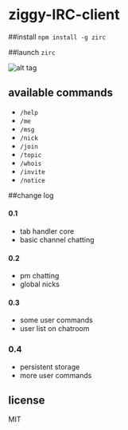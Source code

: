 ziggy-IRC-client
===================

##install
`npm install -g zirc`

##launch
`zirc`

![alt tag](http://i.imgur.com/N9LOqjX.png)

## available commands

* `/help`
* `/me`
* `/msg`
* `/nick`
* `/join`
* `/topic`
* `/whois`
* `/invite`
* `/notice`

##change log

#### 0.1
* tab handler core
* basic channel chatting

#### 0.2
* pm chatting
* global nicks

#### 0.3
* some user commands
* user list on chatroom

### 0.4
* persistent storage 
* more user commands

## license

MIT
